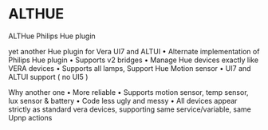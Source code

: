 # ALTHUE
ALTHue Philips Hue plugin

yet another Hue plugin for Vera UI7 and ALTUI
•	Alternate implementation of Philips Hue plugin
•	Supports v2 bridges
•	Manage Hue devices exactly like VERA devices
•	Supports all lamps, Support Hue Motion sensor
•	UI7 and ALTUI support ( no UI5 )

Why another one
•	More reliable
•	Supports motion sensor, temp sensor, lux sensor & battery
•	Code less ugly and messy
•	All devices appear strictly as standard vera devices, supporting same service/variable, same Upnp actions
